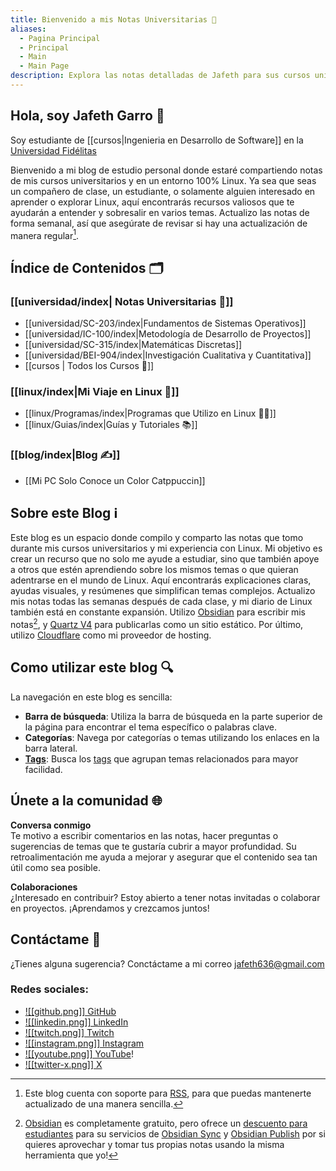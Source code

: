 ```yaml
---
title: Bienvenido a mis Notas Universitarias 📠
aliases:
  - Pagina Principal
  - Principal
  - Main
  - Main Page
description: Explora las notas detalladas de Jafeth para sus cursos universitarios, actualizadas semanalmente y organizadas para facilitar el estudio. Además, sigue su transición a 100% Linux con guías y recomendaciones de software.
---
```


## **Hola, soy Jafeth Garro** 👋
Soy estudiante de [[cursos|Ingenieria en Desarrollo de Software]] en la [Universidad Fidélitas](https://ufidelitas.ac.cr/)

Bienvenido a mi blog de estudio personal donde estaré compartiendo notas de mis cursos universitarios y en un entorno 100% Linux. Ya sea que seas un compañero de clase, un estudiante, o solamente alguien interesado en aprender o explorar Linux, aquí encontrarás recursos valiosos que te ayudarán a entender y sobresalir en varios temas. Actualizo las notas de forma semanal, así que asegúrate de revisar si hay una actualización de manera regular[^1].

## **Índice de Contenidos** 🗂️

 ### **[[universidad/index| Notas Universitarias 📓]]** 
- [[universidad/SC-203/index|Fundamentos de Sistemas Operativos]]  
- [[universidad/IC-100/index|Metodología de Desarrollo de Proyectos]]  
- [[universidad/SC-315/index|Matemáticas Discretas]]  
- [[universidad/BEI-904/index|Investigación Cualitativa y Cuantitativa]]  
- [[cursos | Todos los Cursos 📜]]

 ### **[[linux/index|Mi Viaje en Linux 🐧]]**
- [[linux/Programas/index|Programas que Utilizo en Linux 🧑‍💻]]  
- [[linux/Guias/index|Guías y Tutoriales 📚]]  
	  
### **[[blog/index|Blog ✍️]]**
- [[Mi PC Solo Conoce un Color Catppuccin]]

## **Sobre este Blog** ℹ️

Este blog es un espacio donde compilo y comparto las notas que tomo durante mis cursos universitarios y mi experiencia con Linux. Mi objetivo es crear un recurso que no solo me ayude a estudiar, sino que también apoye a otros que estén aprendiendo sobre los mismos temas o que quieran adentrarse en el mundo de Linux. Aquí encontrarás explicaciones claras, ayudas visuales, y resúmenes que simplifican temas complejos. Actualizo mis notas todas las semanas después de cada clase, y mi diario de Linux también está en constante expansión. Utilizo [Obsidian](https://obsidian.md/) para escribir mis notas[^2], y [Quartz V4](https://quartz.jzhao.xyz) para publicarlas como un sitio estático. Por último, utilizo [Cloudflare](https://www.cloudflare.com/) como mi proveedor de hosting.

## **Como utilizar este blog** 🔍

La navegación en este blog es sencilla: 

- **Barra de búsqueda**: Utiliza la barra de búsqueda en la parte superior de la página para encontrar el tema específico o palabras clave.
- **Categorías**: Navega por categorías o temas utilizando los enlaces en la barra lateral.
- [**Tags**](/tags): Busca los [tags](/tags) que agrupan temas relacionados para mayor facilidad.

## **Únete a la comunidad** 🌐

**Conversa conmigo**  
Te motivo a escribir comentarios en las notas, hacer preguntas o sugerencias de temas que te gustaría cubrir a mayor profundidad. Su retroalimentación me ayuda a mejorar y asegurar que el contenido sea tan útil como sea posible.

**Colaboraciones**  
¿Interesado en contribuir? Estoy abierto a tener notas invitadas o colaborar en proyectos.
 ¡Aprendamos y crezcamos juntos! 

## **Contáctame** 📩

¿Tienes alguna sugerencia?  Conctáctame a mi correo [jafeth636@gmail.com](mailto:jafeth636@gmail.com)

### Redes sociales:
- [![[github.png]]  GitHub](https://github.com/IAmJafeth)
- [![[linkedin.png]] LinkedIn](https://www.linkedin.com/in/jafeth-garro-rold%C3%A1n-8ab499171/)
- [![[twitch.png]] Twitch](https://www.twitch.tv/iamjafeth)
- [![[instagram.png]] Instagram](https://www.instagram.com/iamjafethg?igsh=emhlcDB3NjJlZG80)
- [![[youtube.png]] YouTube](https://www.youtube.com/@Jafeth636)!
- [![[twitter-x.png]] X](https://x.com/Jafeth636)



[^1]: Este blog cuenta con soporte para [RSS](https://es.wikipedia.org/wiki/RSS), para que puedas mantenerte actualizado de una manera sencilla.
[^2]: [Obsidian](https://obsidian.md/) es completamente gratuito, pero ofrece un [descuento para estudiantes](https://help.obsidian.md/Licenses+and+payment/Education+and+non-profit+discount) para su servicios de [Obsidian Sync](https://obsidian.md/sync) y [Obsidian Publish](https://obsidian.md/publish) por si quieres aprovechar y tomar tus propias notas usando la misma herramienta que yo!